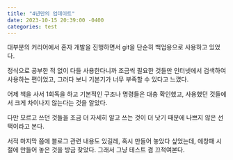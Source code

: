 ```yaml
---
title: "4년만의 업데이트"
date: 2023-10-15 20:39:00 -0400
categories: test
---
```

대부분의 커리어에서 혼자 개발을 진행하면서 git을 단순히 백업용으로 사용하고 있었다.

정식으로 공부한 적 없이 다들 사용한다니까 조금씩 필요한 것들만 인터넷에서 검색하여 사용하는 편이었고,
그러다 보니 기본기가 너무 부족할 수 있다고 느꼈다.

어제 책을 사서 1회독을 하고 기본적인 구조나 명령들은 대충 확인했고, 사용했던 것들에서 크게 차이나지 않는다는 것을 알았다.

다만 모르고 쓰던 것들을 조금 더 자세히 알고 쓰는 것이 더 낫기 때문에 나쁘지 않은 선택이라고 본다.

서적 마지막 쯤에 블로그 관련 내용도 있길레, 혹시 만들어 놓았다 싶었는데,
에창패 시절에 만들어 놓은 것을 방금 찾았다. 그래서 그냥 테스트 겸 끄적여본다.

